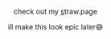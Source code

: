 <div id="header" align="center">
  

<p align="center"

check out my [s](https://iwillneverforgetwhativedone.straw.page/)traw.page

ill make this look epic later😅
